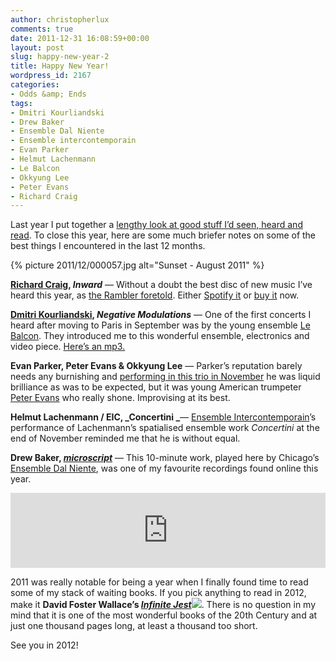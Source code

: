 ```yaml
---
author: christopherlux
comments: true
date: 2011-12-31 16:08:59+00:00
layout: post
slug: happy-new-year-2
title: Happy New Year!
wordpress_id: 2167
categories:
- Odds &amp; Ends
tags:
- Dmitri Kourliandski
- Drew Baker
- Ensemble Dal Niente
- Ensemble intercontemporain
- Evan Parker
- Helmut Lachenmann
- Le Balcon
- Okkyung Lee
- Peter Evans
- Richard Craig
---
```


Last year I put together a [lengthy look at good stuff I’d seen, heard and read](http://www.chrisswithinbank.net/2010/12/2010-a-miscellany/). To close this year, here are some much briefer notes on some of the best things I encountered in the last 12 months.

{% picture 2011/12/000057.jpg alt="Sunset - August 2011" %}

**[Richard Craig](http://www.richardcraig.net/), _Inward_** — Without a doubt the best disc of new music I’ve heard this year, as [the Rambler foretold](http://johnsonsrambler.wordpress.com/2011/03/18/the-first-essential-new-music-cd-of-2011/). Either [Spotify it](http://open.spotify.com/album/1WoN8fGpRTSQGZrC5ynaJu) or [buy it](http://www.divine-art.co.uk/CD/28517info.htm) now.

**[Dmitri Kourliandski](http://www.kourl.ru), _Negative Modulations_** — One of the first concerts I heard after moving to Paris in September was by the young ensemble [Le Balcon](http://lebalcon.com/). They introduced me to this wonderful ensemble, electronics and video piece. [Here’s an mp3.](http://www.kourl.ru/Resources/Negative_modulation_venice_edit.mp3)

**Evan Parker, Peter Evans & Okkyung Lee** — Parker’s reputation barely needs any burnishing and [performing in this trio in November](http://www.instantschavires.com/spip.php?article481) he was liquid brilliance as was to be expected, but it was young American trumpeter [Peter Evans](http://iceorg.org/about/artist/evans) who really shone. Improvising at its best.

**Helmut Lachenmann / EIC, _Concertini _**— [Ensemble Intercontemporain](http://www.ensembleinter.com/)’s performance of Lachenmann’s spatialised ensemble work _Concertini_ at the end of November reminded me that he is without equal.

**Drew Baker, _[microscript](http://drewbakermusic.bandcamp.com/track/microscript)_** — This 10-minute work, played here by Chicago’s [Ensemble Dal Niente](http://dalniente.com/), was one of my favourite recordings found online this year.

<p><iframe style="border: 0; width: 100%; height: 120px;" src="https://bandcamp.com/EmbeddedPlayer/track=1031425736/size=large/bgcol=ffffff/linkcol=0687f5/tracklist=false/artwork=small/transparent=true/" seamless><a href="http://drewbakermusic.bandcamp.com/track/microscript">microscript by Drew Baker</a></iframe></p>

2011 was really notable for being a year when I finally found time to read some of my stack of waiting books. If you pick anything to read in 2012, make it **David Foster Wallace’s _[Infinite Jest](http://www.amazon.co.uk/gp/product/0349121087/ref=as_li_ss_tl?ie=UTF8&tag=chrisswith-21&linkCode=as2&camp=1634&creative=19450&creativeASIN=0349121087)![](http://www.assoc-amazon.co.uk/e/ir?t=chrisswith-21&l=as2&o=2&a=0349121087)_**. There is no question in my mind that it is one of the most wonderful books of the 20th Century and at just one thousand pages long, at least a thousand too short.




See you in 2012!
